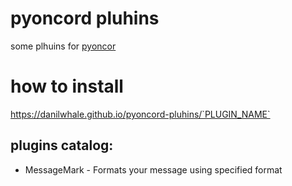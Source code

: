 # pyoncord pluhins
some plhuins for [pyoncor](https://github.com/pyoncord/Pyoncord)

# how to install
https://danilwhale.github.io/pyoncord-pluhins/`PLUGIN_NAME`

## plugins catalog:
- MessageMark - Formats your message using specified format
